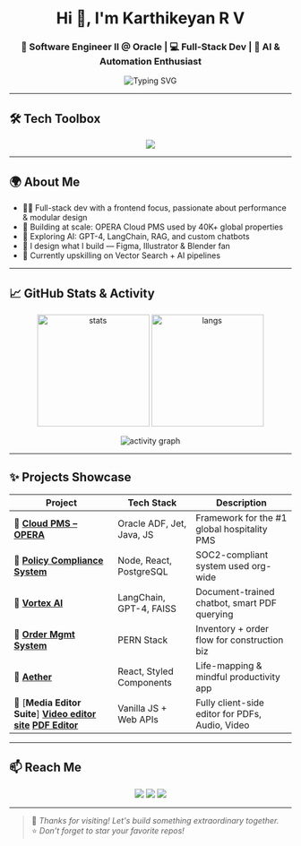 <h1 align="center">Hi 👋, I'm Karthikeyan R V</h1>
<h3 align="center">🚀 Software Engineer II @ Oracle | 💻 Full-Stack Dev | 🤖 AI & Automation Enthusiast</h3>

<p align="center">
  <img src="https://readme-typing-svg.demolab.com?font=Fira+Code&pause=1000&color=37BCF6&center=true&vCenter=true&width=500&lines=Engineer+by+day%2C+Creator+by+night.;Building+scalable+apps+%F0%9F%9A%80;AI%2C+Design+%26+Dev+%F0%9F%92%BB+%2B+%F0%9F%A4%96;Let%E2%80%99s+build+something+amazing!" alt="Typing SVG" />
</p>

---

## 🛠️ Tech Toolbox

<p align="center">
  <img src="https://skillicons.dev/icons?i=ts,js,java,py,cpp,c,react,redux,nextjs,reactnative,nodejs,html,css,scss,mongodb,postgres,firebase,git,figma,xd,ai,blender,selenium,jest,jenkins,jira&theme=light" />
</p>

---

## 🌍 About Me

- 👨‍💻 Full-stack dev with a frontend focus, passionate about performance & modular design  
- 🏨 Building at scale: OPERA Cloud PMS used by 40K+ global properties  
- 🧠 Exploring AI: GPT-4, LangChain, RAG, and custom chatbots  
- 🎨 I design what I build — Figma, Illustrator & Blender fan  
- 🌱 Currently upskilling on Vector Search + AI pipelines  

---

## 📈 GitHub Stats & Activity

<p align="center">
  <img src="https://github-readme-stats.vercel.app/api?username=KarthikeyanRV2601&show_icons=true&theme=radical" alt="stats" height="200"/>
  <img src="https://github-readme-stats.vercel.app/api/top-langs/?username=KarthikeyanRV2601&layout=compact&theme=radical" alt="langs" height="200"/>
</p>

<p align="center">
  <img src="https://github-readme-activity-graph.vercel.app/graph?username=KarthikeyanRV2601&theme=react-dark&hide_border=true" alt="activity graph" />
</p>

---

## ✨ Projects Showcase

| Project | Tech Stack | Description |
|--------|------------|-------------|
| 🔗 [**Cloud PMS – OPERA**](https://www.oracle.com/in/hospitality/hotel-property-management/hotel-pms-software/) | Oracle ADF, Jet, Java, JS | Framework for the #1 global hospitality PMS |
| 🔗 [**Policy Compliance System**](https://docs.google.com/document/d/1UgFN7qpVdGrDzPuNyUg97LLtxXgkvLk8vITuKfN3IxM/edit?usp=sharing) | Node, React, PostgreSQL | SOC2-compliant system used org-wide |
| 🔗 [**Vortex AI**](https://github.com/KarthikeyanRV2601/Vortex-AI/tree/main) | LangChain, GPT-4, FAISS | Document-trained chatbot, smart PDF querying |
| 🔗 [**Order Mgmt System**](https://contra.com/p/7g2mWsbR-order-management-system) | PERN Stack | Inventory + order flow for construction biz |
| 🔗 [**Aether**](https://contra.com/p/NUoYZ2BM-aether) | React, Styled Components | Life-mapping & mindful productivity app |
| 🔗 [**Media Editor Suite**] [**Video editor site**](https://contra.com/p/AEMYlRUU-safe-video-kit-secure-and-seamless-video-editing-and-sharing) [**PDF Editor**](https://contra.com/p/gBUYWE3R-safe-pdf-kit-empowering-secure-and-seamless-pdf-editing) | Vanilla JS + Web APIs | Fully client-side editor for PDFs, Audio, Video |

---

## 📫 Reach Me

<p align="center">
  <a href="mailto:karthikeyan.r.v.2601@gmail.com"><img src="https://img.shields.io/badge/Gmail-EA4335?style=for-the-badge&logo=gmail&logoColor=white"/></a>
  <a href="https://www.linkedin.com/in/karthikeyan-r-v-549b861b6/"><img src="https://img.shields.io/badge/LinkedIn-0072b1?style=for-the-badge&logo=linkedin&logoColor=white"/></a>
  <a href="#"><img src="https://img.shields.io/badge/Portfolio-000000?style=for-the-badge&logo=github&logoColor=white"/></a>
</p>

---

> 🌟 *Thanks for visiting! Let's build something extraordinary together.*  
> ⭐️ *Don’t forget to star your favorite repos!*

